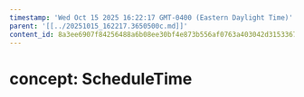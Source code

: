 ```yaml
---
timestamp: 'Wed Oct 15 2025 16:22:17 GMT-0400 (Eastern Daylight Time)'
parent: '[[../20251015_162217.3650500c.md]]'
content_id: 8a3ee6907f84256488a6b08ee30bf4e873b556af0763a403042d31533674b286
---
```


# concept: ScheduleTime
